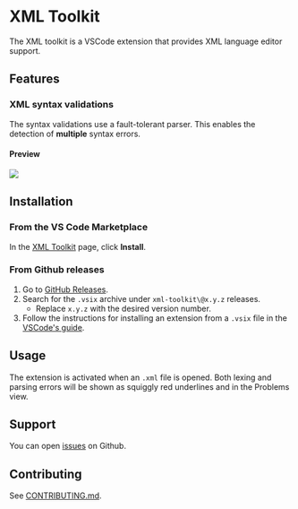 # XML Toolkit

The XML toolkit is a VSCode extension that provides XML language editor support.

## Features

### XML syntax validations

The syntax validations use a fault-tolerant parser. This enables
the detection of **multiple** syntax errors.

#### Preview

![](https://raw.githubusercontent.com/SAP/xml-tools/master/packages/xml-toolkit/resources/readme/preview-syntax-validation.png)

## Installation

### From the VS Code Marketplace

In the [XML Toolkit](https://marketplace.visualstudio.com/items?itemName=SAPOSS.xml-toolkit)
page, click **Install**.

### From Github releases

1. Go to [GitHub Releases](https://github.com/sap/xml-tools/releases).
2. Search for the `.vsix` archive under `xml-toolkit\@x.y.z` releases.
   - Replace `x.y.z` with the desired version number.
3. Follow the instructions for installing an extension from a `.vsix`
   file in the [VSCode's guide](https://code.visualstudio.com/docs/editor/extension-gallery#_install-from-a-vsix).

## Usage

The extension is activated when an `.xml` file is opened.
Both lexing and parsing errors will be shown as squiggly red underlines
and in the Problems view.

## Support

You can open [issues](https://github.com/SAP/xml-tools/issues) on Github.

## Contributing

See [CONTRIBUTING.md](./CONTRIBUTING.md).
